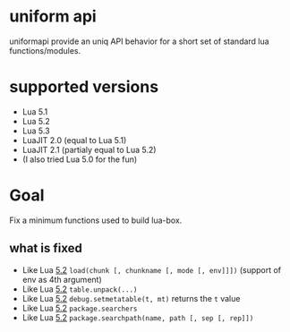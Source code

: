 # uniform api

uniformapi provide an uniq API behavior for a short set of standard lua functions/modules.

# supported versions

* Lua 5.1
* Lua 5.2
* Lua 5.3
* LuaJIT 2.0 (equal to Lua 5.1)
* LuaJIT 2.1 (partialy equal to Lua 5.2)
* (I also tried Lua 5.0 for the fun)

# Goal

Fix a minimum functions used to build lua-box.


## what is fixed

* Like Lua [5.2](https://tst2005.github.io/manual/lua/5.2/manual.html#pdf-load) `load(chunk [, chunkname [, mode [, env]]])` (support of env as 4th argument)
* Like Lua [5.2](https://tst2005.github.io/manual/lua/5.2/manual.html#pdf-table.unpack) `table.unpack(...)`
* Like Lua [5.2](https://tst2005.github.io/manual/lua/5.2/manual.html#pdf-debug.setmetatable) `debug.setmetatable(t, mt)` returns the `t` value
* Like Lua [5.2](https://tst2005.github.io/manual/lua/5.2/manual.html#pdf-package.searchers) `package.searchers`
* Like Lua [5.2](https://tst2005.github.io/manual/lua/5.2/manual.html#pdf-package.searcherpath) `package.searchpath(name, path [, sep [, rep]])`


